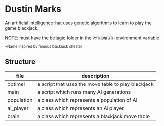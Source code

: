 # Dustin Marks

An artificial intelligence that uses genetic algorithms to learn to play the game blackjack.

NOTE: must have the bellagio folder in the `PYTHONPATH` environment variable

<sub>*Name inspired by famous blackjack cheater</sub>

## Structure

| file       | description                                         |
| ---------- | --------------------------------------------------- |
| optimal    | a script that uses the move table to play blackjack |
| main       | a script which runs many AI generations             |
| population | a class which represents a population of AI         |
| ai_player  | a class which represents an AI player               |
| brain      | a class which represents a blackjack move table     |
